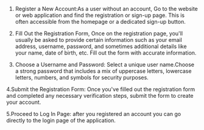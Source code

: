 1. Register a New Account:As a user without an account, Go to the website or web application and find the registration or sign-up page. This is often accessible from the homepage or a dedicated sign-up button.

2. Fill Out the Registration Form, Once on the registration page, you'll usually be asked to provide certain information such as your email address, username, password, and sometimes additional details like your name, date of birth, etc. Fill out the form with accurate information.

3. Choose a Username and Password: Select a unique user name.Choose a strong password that includes a mix of uppercase letters, lowercase letters, numbers, and symbols for security purposes.

4.Submit the Registration Form: Once you've filled out the registration form and completed any necessary verification steps, submit the form to create your account.

5.Proceed to Log In Page: after you registered an account you can go directly to the login page of the application.
